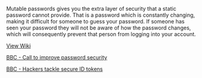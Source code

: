 Mutable passwords gives you the extra layer of security that a static password cannot provide. That is a password which is constantly changing, making it difficult for someone to guess your password. If someone has seen your password they will not be aware of how the password changes, which will consequently prevent that person from logging into your account.

[View Wiki](https://github.com/abidk/mutable-password/blob/wiki/Menu.md)

[BBC - Call to improve password security](http://www.bbc.co.uk/news/technology-10963967)

[BBC - Hackers tackle secure ID tokens](http://www.bbc.co.uk/news/technology-12784491)



